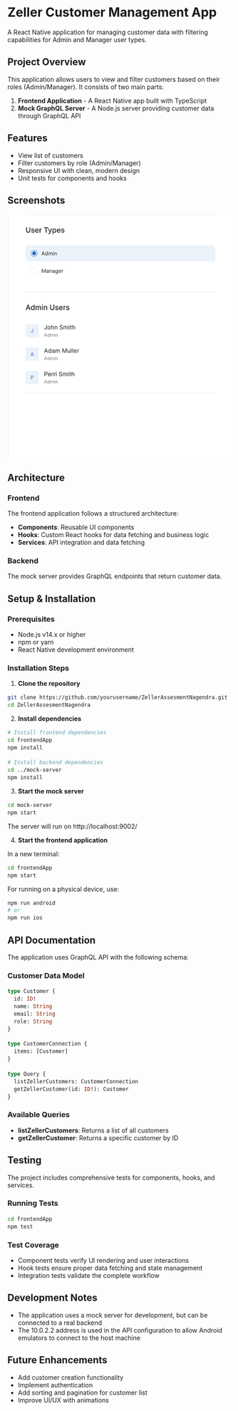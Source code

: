 # Zeller Customer Management App

A React Native application for managing customer data with filtering capabilities for Admin and Manager user types.

## Project Overview

This application allows users to view and filter customers based on their roles (Admin/Manager). It consists of two main parts:

1. **Frontend Application** - A React Native app built with TypeScript
2. **Mock GraphQL Server** - A Node.js server providing customer data through GraphQL API

## Features

- View list of customers 
- Filter customers by role (Admin/Manager)
- Responsive UI with clean, modern design
- Unit tests for components and hooks

## Screenshots

![Zeller Customers Design](zeller-customers-design.png)

## Architecture

### Frontend

The frontend application follows a structured architecture:

- **Components**: Reusable UI components
- **Hooks**: Custom React hooks for data fetching and business logic
- **Services**: API integration and data fetching

### Backend

The mock server provides GraphQL endpoints that return customer data.

## Setup & Installation

### Prerequisites

- Node.js v14.x or higher
- npm or yarn
- React Native development environment

### Installation Steps

1. **Clone the repository**

```bash
git clone https://github.com/yourusername/ZellerAssesmentNagendra.git
cd ZellerAssesmentNagendra
```

2. **Install dependencies**

```bash
# Install frontend dependencies
cd frontendApp
npm install

# Install backend dependencies
cd ../mock-server
npm install
```

3. **Start the mock server**

```bash
cd mock-server
npm start
```

The server will run on http://localhost:9002/

4. **Start the frontend application**

In a new terminal:

```bash
cd frontendApp
npm start
```

For running on a physical device, use:

```bash
npm run android
# or
npm run ios
```

## API Documentation

The application uses GraphQL API with the following schema:

### Customer Data Model

```graphql
type Customer {
  id: ID!
  name: String
  email: String
  role: String
}

type CustomerConnection {
  items: [Customer]
}

type Query {
  listZellerCustomers: CustomerConnection
  getZellerCustomer(id: ID!): Customer
}
```

### Available Queries

- **listZellerCustomers**: Returns a list of all customers
- **getZellerCustomer**: Returns a specific customer by ID

## Testing

The project includes comprehensive tests for components, hooks, and services.

### Running Tests

```bash
cd frontendApp
npm test
```

### Test Coverage

- Component tests verify UI rendering and user interactions
- Hook tests ensure proper data fetching and state management
- Integration tests validate the complete workflow

## Development Notes

- The application uses a mock server for development, but can be connected to a real backend
- The 10.0.2.2 address is used in the API configuration to allow Android emulators to connect to the host machine

## Future Enhancements

- Add customer creation functionality
- Implement authentication
- Add sorting and pagination for customer list
- Improve UI/UX with animations
